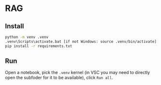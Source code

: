 # RAG

## Install

```bash
python -m venv .venv
.venv\Scripts\activate.bat [if not Windows: source .venv/bin/activate]
pip install -r requirements.txt
```

## Run
Open a notebook, pick the `.venv` kernel (in VSC you may need to directly open the subfoder for it to be available), click `Run all`.